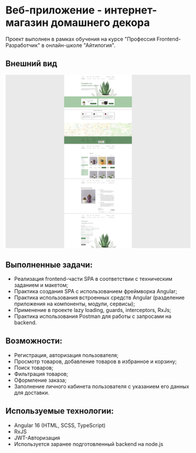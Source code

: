 # Веб-приложение - интернет-магазин домашнего декора

Проект выполнен в рамках обучения на курсе "Профессия Frontend-Разработчик" в онлайн-школе "Айтилогия".

## Внешний вид

![project-screen](project-image.jpg)

## Выполненные задачи:
- Реализация frontend-части SPA в соответствии с техническим заданием и макетом;
- Практика создания SPA с использованием фреймворка Angular;
- Практика использования встроенных средств Angular (разделение приложения на компоненты, модули, сервисы);
- Применение в проекте lazy loading, guards, interceptors, RxJs;
- Практика использования Postman для работы с запросами на backend.

## Возможности:
* Регистрация, авторизация пользователя;
* Просмотр товаров, добавление товаров в избранное и корзину;
* Поиск товаров;
* Фильтрация товаров;
* Оформление заказа;
* Заполнение личного кабинета пользователя с указанием его данных для доставки.

## Используемые технологии:
* Angular 16 (HTML, SCSS, TypeScript)
* RxJS
* JWT-Авторизация
* Используется заранее подготовленный backend на node.js